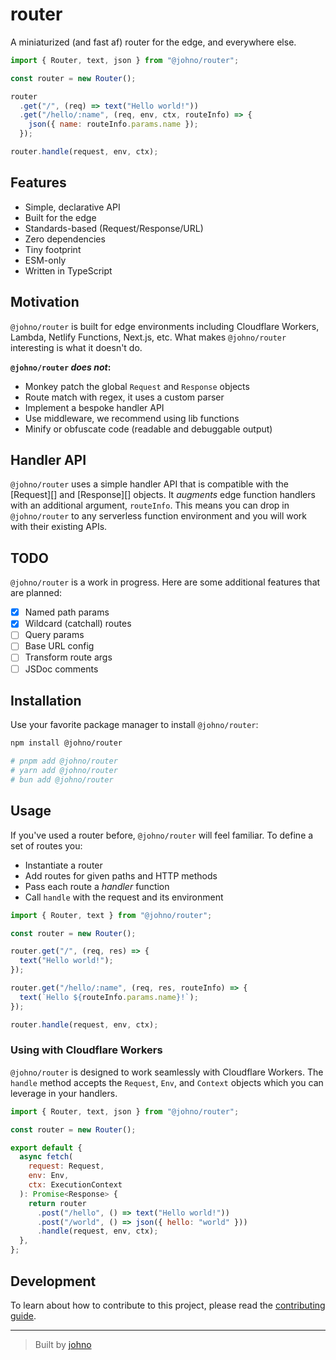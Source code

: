# router

A miniaturized (and fast af) router for the edge, and everywhere else.

```js
import { Router, text, json } from "@johno/router";

const router = new Router();

router
  .get("/", (req) => text("Hello world!"))
  .get("/hello/:name", (req, env, ctx, routeInfo) => {
    json({ name: routeInfo.params.name });
  });

router.handle(request, env, ctx);
```

## Features

- Simple, declarative API
- Built for the edge
- Standards-based (Request/Response/URL)
- Zero dependencies
- Tiny footprint
- ESM-only
- Written in TypeScript

## Motivation

`@johno/router` is built for edge environments including Cloudflare Workers, Lambda, Netlify Functions, Next.js, etc.
What makes `@johno/router` interesting is what it doesn't do.

**`@johno/router` _does not_:**

- Monkey patch the global `Request` and `Response` objects
- Route match with regex, it uses a custom parser
- Implement a bespoke handler API
- Use middleware, we recommend using lib functions
- Minify or obfuscate code (readable and debuggable output)

## Handler API

`@johno/router` uses a simple handler API that is compatible with the [Request][] and [Response][] objects. It _augments_
edge function handlers with an additional argument, `routeInfo`. This means you can drop in `@johno/router` to any serverless
function environment and you will work with their existing APIs.

## TODO

`@johno/router` is a work in progress. Here are some additional features that are planned:

- [x] Named path params
- [x] Wildcard (catchall) routes
- [ ] Query params
- [ ] Base URL config
- [ ] Transform route args
- [ ] JSDoc comments

## Installation

Use your favorite package manager to install `@johno/router`:

```sh
npm install @johno/router

# pnpm add @johno/router
# yarn add @johno/router
# bun add @johno/router
```

## Usage

If you've used a router before, `@johno/router` will feel familiar.
To define a set of routes you:

- Instantiate a router
- Add routes for given paths and HTTP methods
- Pass each route a _handler_ function
- Call `handle` with the request and its environment

```js
import { Router, text } from "@johno/router";

const router = new Router();

router.get("/", (req, res) => {
  text("Hello world!");
});

router.get("/hello/:name", (req, res, routeInfo) => {
  text(`Hello ${routeInfo.params.name}!`);
});

router.handle(request, env, ctx);
```

### Using with Cloudflare Workers

`@johno/router` is designed to work seamlessly with Cloudflare Workers.
The `handle` method accepts the `Request`, `Env`, and `Context` objects
which you can leverage in your handlers.

```js
import { Router, text, json } from "@johno/router";

const router = new Router();

export default {
  async fetch(
    request: Request,
    env: Env,
    ctx: ExecutionContext
  ): Promise<Response> {
    return router
      .post("/hello", () => text("Hello world!"))
      .post("/world", () => json({ hello: "world" }))
      .handle(request, env, ctx);
  },
};
```

## Development

To learn about how to contribute to this project, please read the [contributing guide](.github/contributing.md).

---

> Built by [johno](https://johno.com)
